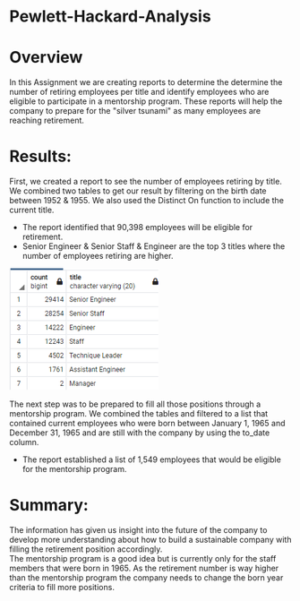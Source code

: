 # Pewlett-Hackard-Analysis
 
# Overview

In this Assignment we are creating reports to determine the determine the number of retiring employees per title and identify employees who are eligible to participate in a mentorship program.
These reports will help the company to prepare for the "silver tsunami" as many employees are reaching retirement.

# Results: 

First, we created a report to see the number of employees retiring by title. We combined two tables to get our result by filtering on the birth date between 1952 & 1955. We also used the Distinct On function to include the current title.

- The report identified that 90,398 employees will be eligible for retirement.
- Senior Engineer & Senior Staff & Engineer are the top 3 titles where the number of employees retiring are higher.  

![retiring_titles](Queries/retiring_titles.PNG)

The next step was to be prepared to fill all those positions through a mentorship program. We combined the tables and filtered to a list that contained current employees who were born between January 1, 1965 and December 31, 1965 and are still with the company by using the to_date column.
- The report established a list of 1,549 employees that would be eligible for the mentorship program.
# Summary: 
The information has given us insight into the future of the company to develop more understanding about how to build a sustainable company with filling the retirement position accordingly.   
The mentorship program is a good idea but is currently only for the staff members that were born in 1965. As the retirement number is way higher than the mentorship program the company needs to change the born year criteria to fill more positions.


